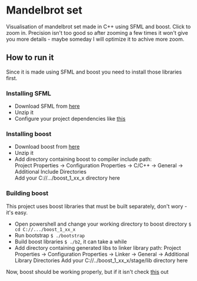 # Mandelbrot set

Visualisation of mandelbrot set made in C++ using SFML and boost. Click to zoom in. Precision isn't too good so after zooming a few times it won't give you more details -
maybe someday I will optimize it to achive more zoom.

## How to run it

Since it is made using SFML and boost you need to install those libraries first.

### Installing SFML

- Download SFML from [here](https://www.sfml-dev.org/download.php)
- Unzip it
- Configure your project dependencies like [this](https://www.sfml-dev.org/tutorials/2.6/start-vc.php)

### Installing boost

- Download boost from [here](https://www.boost.org/users/download/)
- Unzip it
- Add directory containing boost to compiler include path:  
Project Properties -> Configuration Properties -> C/C++ -> General -> Additional Include Directories  
Add your C://.../boost_1_xx_x directory here

### Building boost

This project uses boost libraries that must be built separately, don't wory - it's easy.  
- Open powershell and change your working directory to boost directory ``$ cd C://.../boost_1_xx_x``
- Run bootstrap ``$ ./bootstrap``
- Build boost libraries ``$ ./b2``, it can take a while
- Add directory containing generated libs to linker library path:
Project Properties -> Configuration Properties -> Linker -> General -> Additional Library Directories
Add your C://../boost_1_xx_x/stage/lib directory here

Now, boost should be working properly, but if it isn't check [this](https://levelup.gitconnected.com/the-definite-guide-on-compiling-and-linking-boost-c-libraries-for-visual-studio-projects-c79464d7282d) out
